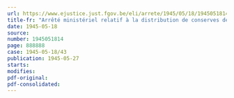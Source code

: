 ```yaml
---
url: https://www.ejustice.just.fgov.be/eli/arrete/1945/05/18/1945051814/justel
title-fr: "Arrêté ministériel relatif à la distribution de conserves de poissons (abrogé par AM 06-11-1945, art. 4)"
date: 1945-05-18
source:
number: 1945051814
page: 888888
case: 1945-05-18/43
publication: 1945-05-27
starts:
modifies:
pdf-original:
pdf-consolidated:
---
```



